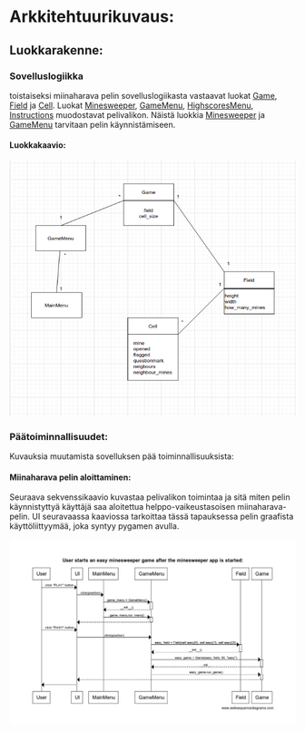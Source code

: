 # Arkkitehtuurikuvaus:
## Luokkarakenne:
### Sovelluslogiikka
toistaiseksi miinaharava pelin sovelluslogiikasta vastaavat luokat [Game](https://github.com/vilkiida/ot-harjoitustyo/blob/master/src/game.py), [Field](https://github.com/vilkiida/ot-harjoitustyo/blob/master/src/field.py) ja [Cell](https://github.com/vilkiida/ot-harjoitustyo/blob/master/src/cell.py). Luokat [Minesweeper](https://github.com/vilkiida/ot-harjoitustyo/blob/master/src/minesweeper.py), [GameMenu](https://github.com/vilkiida/ot-harjoitustyo/blob/master/src/gamemenu.py), [HighscoresMenu](https://github.com/vilkiida/ot-harjoitustyo/blob/master/src/highscores_menu.py), [Instructions](https://github.com/vilkiida/ot-harjoitustyo/blob/master/src/instructions.py) muodostavat pelivalikon. Näistä luokkia [Minesweeper](https://github.com/vilkiida/ot-harjoitustyo/blob/master/src/minesweeper.py) ja [GameMenu](https://github.com/vilkiida/ot-harjoitustyo/blob/master/src/gamemenu.py) tarvitaan pelin käynnistämiseen.

#### Luokkakaavio:

![Luokkakaavio2](./kuvat/luokkakaavio2.png)

### Päätoiminnallisuudet:
Kuvauksia muutamista sovelluksen pää toiminnallisuuksista:

#### Miinaharava pelin aloittaminen:
Seuraava sekvenssikaavio kuvastaa pelivalikon toimintaa ja sitä miten pelin käynnistyttyä käyttäjä saa aloitettua helppo-vaikeustasoisen miinaharava-pelin. UI seuravaassa kaaviossa tarkoittaa tässä tapauksessa pelin graafista käyttöliittyymää, joka syntyy pygamen avulla.

![Sekvenssikaavio1](./kuvat/sekvenssikaavio1.png)

